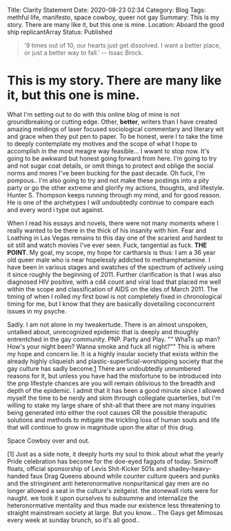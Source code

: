 Title: Clarity Statement
Date: 2020-08-23 02:34
Category: Blog
Tags: methful life, manifesto, space cowboy, queer not gay
Summary: This is my story. There are many like it, but this one is mine.
Location: Aboard the good ship replicantArray
Status: Published


> '9 times out of 10, our hearts just get dissolved. I want a better place, or just a better way to fall.' -- Issac Brock. 

# This is my story. There are many like it, but this one is mine. 

What I'm setting out to do with this online blog of mine is not groundbreaking or cutting edge. Other, __better__, writers than I have created amazing meldings of laser focused sociological commentary and literary wit and grace when they put pen to paper. To be honest, were I to take the time to deeply contemplate my motives and the scope of what I hope to accomplish in the most meagre way feasible... I wwant to stop now. It's going to be awkward but honest going forward from here. I'm going to try and not sugar coat details, or omit things to protect and oblige the social norms and mores I've been bucking for the past decade. Oh fuck, I'm pompous.. I'm also going to try and not make these postings into a pity party or go the other extreme and glorify my actions, thoughts, and lifestyle. Hunter S. Thompson keeps running through my mind, and for good reason. He is one of the archetypes I will undoubtedly continue to compare each and every word i type out against. 

When I read his essays and novels, there were not many moments where I really wanted to be there in the thick of his insanity with him. Fear and Loathing in Las Vegas remains to this day one of the scariest and hardest to sit still and watch movies I've ever seen. Fuck, tangential as fuck. **THE POINT**. My goal, my scope, my hope for cartharsis is thus: I am a 36 year old queer male who is near hopelessly addicted to methamphetamine. I have been in various stages and swatches of the spectrum of actively using it since roughly the beginning of 2011. Further clarification is that I was also diagnosed HIV positive, with a cd4 count and viral load that placed me well within the scope and classification of AIDS on the ides of March 2011. The timing of when I rolled my first bowl is not completely fixed in chronological timing for me, but I know that they are basically dovetailing coconcurrent issues in my psyche.

Sadly. I am not alone in my tweakertude. There is an almost unspoken, untalked about, unrecognized epidemic that is deeply and thoughly entrentched in the gay community. PNP. Party and Play. "" WhaTs up man? How's your night been? Wanna smoke and fuck all night?"" This is where my hope and concern lie. It is a highly insular society that exists within the already highly cliqueish and plastic-superficial-worshipping society that the gay culture has sadly become.[1](1) There are undoubtedly unnumbered reasons for it, but unless you have had the misfortune to be introduced into the pnp lifestyle chances are you will remain oblivious to the breadth and depth of the epidemic. I admit that it has been a good minute since I allowed myself the time to be nerdy and skim through collegiate quarterlies, but I'm willing to stake my large share of shit-all that there are not many inquiries being generated into either the root causes OR the possible theraputic solutions and methods to mitigate the trickling loss of human souls and life that will continue to grow in magnitude upon the altar of this drug.

Space Cowboy  over and out.






[1] Just as a side note, it deeply hurts my soul to think about what the yearly Pride celebration has become for the doe-eyed faggots of today. Smirnoff floats, official sponsorship of Levis Shit-Kicker 501s and shadey-heavy-handed faux Drag Queens abound while counter culture queers and punks and the stringinent anti heteronormative nonpuritanical gay men are no longer allowed a seat in the culture's zeitgeist. the stonewall riots were for naught. we took it upon ourselves to subsumme and internalize the heteronormative mentality and thus made our existence less threatening to straight mainstream society at large. But you know... The Gays get Mimosas every week at sunday brunch, so it's all good..
